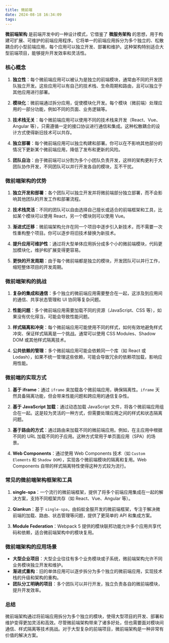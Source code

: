 ```yaml
---
title: 微前端
date: 2024-08-18 16:34:09
tags:
---
```


**微前端架构** 是前端开发中的一种设计模式，它借鉴了 **微服务架构** 的思想，用于构建可扩展、可维护的前端应用程序。它将单一的前端应用拆分为多个独立的、松散耦合的小型前端应用，每个应用可以独立开发、部署和维护。这种架构特别适合大型前端项目，能够提升开发效率和灵活性。

### 核心概念

1. **独立性**：每个微前端应用可以被认为是独立的前端模块，通常由不同的开发团队独立开发。这些应用可以有自己的技术栈、生命周期和路由，且可以独立于其他应用进行部署。

2. **模块化**：微前端通过拆分应用，促使模块化开发。每个模块（微前端）处理应用的一部分功能，例如不同的页面、业务逻辑等。

3. **技术栈无关**：每个微前端应用可以使用不同的技术栈来开发（React、Vue、Angular 等），只需遵循一定的接口协议进行通信和集成。这种松散耦合的设计方式使得新旧技术可以共存。

4. **独立部署**：每个微前端应用可以独立构建和部署。你可以在不影响其他部分的情况下更新某个微前端应用，降低了发布和更新的风险。

5. **团队自治**：由于微前端可以分割为多个小团队负责开发，这样的架构更利于大团队协作开发，不同团队可以并行开发各自的模块，互不干扰。

### 微前端架构的优势

1. **独立开发和部署**：各个团队可以独立开发并将微前端部分独立部署，而不会影响其他团队的开发工作和部署流程。

2. **技术栈灵活**：不同的团队可以自由选择自己擅长或适合的前端框架和工具，比如某个模块可以使用 React，另一个模块则可以使用 Vue。

3. **渐进式迁移**：微前端架构允许在同一个项目中逐步引入新技术，而不需要一次性重构整个项目。你可以逐步将旧技术替换为新技术。

4. **提升应用可维护性**：通过将大型单体应用拆分成多个小的微前端模块，代码更加模块化，维护和扩展变得更容易。

5. **更快的开发周期**：由于每个微前端都是独立的模块，开发团队可以并行工作，缩短整体项目的开发周期。

### 微前端架构的挑战

1. **复杂的集成和通信**：多个独立的微前端应用需要整合在一起，这涉及到应用间的通信、共享状态管理和 UI 协同等复杂问题。

2. **性能问题**：多个微前端应用需要加载不同的资源（JavaScript、CSS 等），如果没有优化得当，可能会导致性能问题。

3. **样式隔离和冲突**：每个微前端应用可能使用不同的样式，如何有效地避免样式冲突、保证样式隔离是一个挑战。通常可以使用 CSS Modules、Shadow DOM 或其他样式隔离技术。

4. **公共依赖的管理**：多个微前端应用可能会依赖同一个库（如 React 或 Lodash），如果不统一管理这些依赖，可能会导致冗余的依赖项加载，影响应用性能。

### 微前端的实现方式

1. **基于 iframe**：通过 `iframe` 来加载各个微前端应用，确保隔离性。`iframe` 天然具备隔离功能，但会带来性能问题和跨应用的通信复杂性。

2. **基于 JavaScript 加载**：通过动态加载 JavaScript 文件，将各个微前端应用组合在一起。这是较为灵活的一种方式，但需要处理应用之间的样式和状态隔离问题。

3. **基于路由的方式**：通过路由来加载不同的微前端应用。例如，在主应用中根据不同的 URL 加载不同的子应用。这种方式常用于单页面应用（SPA）的场景。

4. **Web Components**：通过使用 Web Components 技术（如 `Custom Elements` 和 `Shadow DOM`），实现各个微前端模块的隔离和复用。Web Components 自带的样式隔离特性使得这种方式较为流行。

### 常见的微前端架构框架和工具

1. **single-spa**：一个流行的微前端框架，提供了将多个前端应用集成在一起的解决方案，支持不同框架共存（如 React、Vue、Angular 等）。

2. **Qiankun**：基于 `single-spa`，由蚂蚁金服开发的微前端框架，专注于解决微前端的加载、路由、状态管理等问题，提供了更简单的 API 和集成方案。

3. **Module Federation**：Webpack 5 提供的模块联邦功能允许多个应用共享代码和依赖，适合微前端架构中的模块复用。

### 微前端架构的应用场景

- **大型企业项目**：大型企业往往有多个业务模块或子系统，微前端架构允许不同业务模块独立开发和维护。
- **渐进式重构**：旧的单体应用可以逐步拆分为多个独立的微前端应用，实现技术栈的升级和架构的重构。
- **团队分工明确的项目**：多个团队可以并行开发，独立负责各自的微前端模块，提升开发效率。

### 总结

微前端架构通过将前端应用拆分为多个独立的模块，使得大型项目的开发、部署和维护变得更加灵活和高效。尽管微前端架构带来了诸多好处，但也需要面对模块间通信、样式隔离等技术挑战。对于大型复杂的前端项目，微前端架构是一种非常有价值的解决方案。
